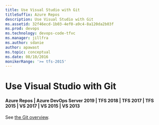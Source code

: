 ```yaml
---
title: Use Visual Studio with Git
titleSuffix: Azure Repos
description: Use Visual Studio with Git
ms.assetid: 32f46ecd-1b03-4ef0-a9c4-8a120da2b03f
ms.prod: devops
ms.technology: devops-code-tfvc
ms.manager: jillfra
ms.author: sdanie
author: apawast
ms.topic: conceptual
ms.date: 08/10/2016
monikerRange: '>= tfs-2015'
---
```



# Use Visual Studio with Git

#### Azure Repos | Azure DevOps Server 2019 | TFS 2018 | TFS 2017 | TFS 2015 | VS 2017 | VS 2015 | VS 2013

See [the Git overview](../../repos/git/overview.md).
